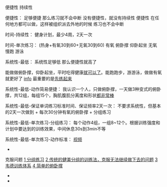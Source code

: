 
便捷性 持续性

便捷性：
足够便捷 那么练习就不会中断
没有便捷性，就没有持续性
便捷性 在任何地方都可以做，这样被组织派去外地的时候 练习也不会中断

时间-持续性：
健身计划，最少4周，2天一次

时间-单次练习：
(热身+有氧30到60+无氧30到60)
有氧 俯卧撑 仰卧起坐
无氧 慢跑 游泳

系统性-最低：
系统性足够低 那么便捷性就高了

能做做俯卧撑，仰卧起坐，平时吃得健康[就可以了](https://www.zhihu.com/question/23547216/answer/24932539)。能跑跑步，游游泳，做做有氧就更好了 [info](https://www.zhihu.com/people/david-ding/answers)
最重要的是[先练起来](https://www.zhihu.com/question/20687290/answer/15853608)

系统性-最低-动作简易便捷：
我认识一个人，只做俯卧撑，一天做3种变式的俯卧撑，共12组，每组15个，胸肌腹肌分离度和形状[都非常棒](https://www.zhihu.com/question/20687290/answer/15853608)

系统性-最低-保证单词练习标准时间、保证频率2天一次：
不要求系统性，但基本的2天一次做到 + 每次30分钟有氧的俯卧撑 + 分组练习

系统性-最低-单次练习-分组练习：
每个动作4组，一组8~12个。根据训练强度和计划中要达到的训练效果，中间休息30s到3min不等

系统性-最低-单次练习-动作标准：
[视频](https://github.com/7900ms/notinternet_deserted/blob/master/supplementary/鲁大师-肌肉维护-手臂.md)

-

克服问题
[1 分组练习](https://www.zhihu.com/question/20687290/answer/15853608)
[2 传统的健美分组的训练法，克服无法继续做下去的问题](https://www.zhihu.com/question/20796993/answer/23695659)
[3 韦德训练体系]()
[4 简单的俯卧撑](https://www.zhihu.com/question/20605956)

-
-
